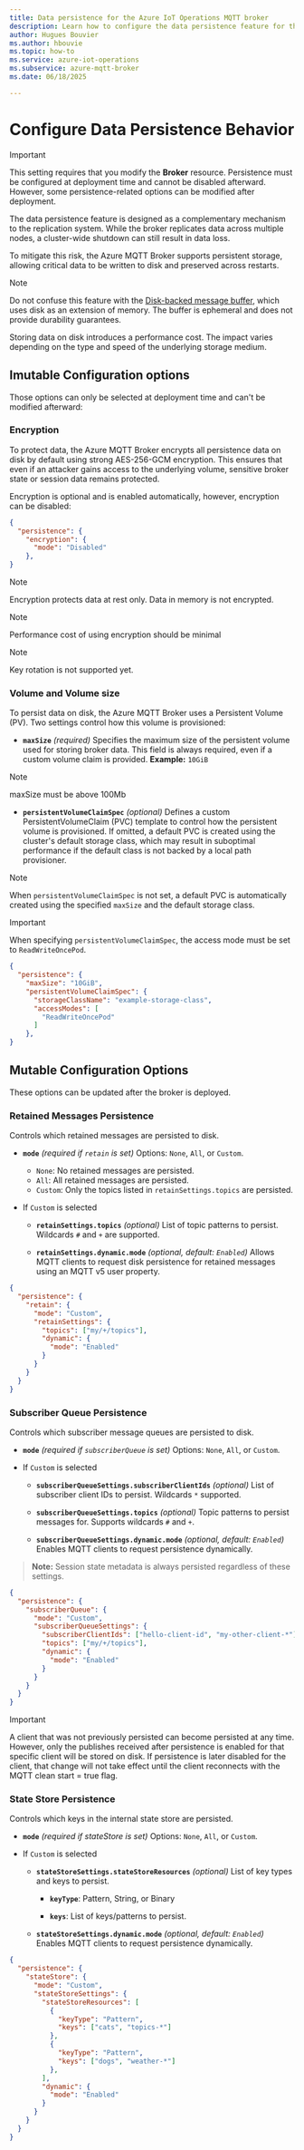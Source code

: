 ```yaml
---
title: Data persistence for the Azure IoT Operations MQTT broker
description: Learn how to configure the data persistence feature for the Azure IoT Operations MQTT broker for data durability.
author: Hugues Bouvier
ms.author: hbouvie
ms.topic: how-to
ms.service: azure-iot-operations
ms.subservice: azure-mqtt-broker
ms.date: 06/18/2025

---
```


# Configure Data Persistence Behavior

> [!IMPORTANT]
> This setting requires that you modify the **Broker** resource. Persistence must be configured at deployment time and cannot be disabled afterward. However, some persistence-related options can be modified after deployment.

The data persistence feature is designed as a complementary mechanism to the replication system. While the broker replicates data across multiple nodes, a cluster-wide shutdown can still result in data loss.

To mitigate this risk, the Azure MQTT Broker supports persistent storage, allowing critical data to be written to disk and preserved across restarts.

> [!NOTE]
> Do not confuse this feature with the [Disk-backed message buffer](./howto-disk-backed-message-buffer.md), which uses disk as an extension of memory. The buffer is ephemeral and does not provide durability guarantees.

Storing data on disk introduces a performance cost. The impact varies depending on the type and speed of the underlying storage medium.

## Imutable Configuration options
Those options can only be selected at deployment time and can't be modified afterward:

### Encryption
To protect data, the Azure MQTT Broker encrypts all persistence data on disk by default using strong AES-256-GCM encryption. This ensures that even if an attacker gains access to the underlying volume, sensitive broker state or session data remains protected.

Encryption is optional and is enabled automatically, however, encryption can be disabled:

```json
{
  "persistence": {
    "encryption": {
      "mode": "Disabled"
    },
}
```

>[!NOTE]
>Encryption protects data at rest only. Data in memory is not encrypted.

>[!NOTE]
>Performance cost of using encryption should be minimal

>[!NOTE]
>Key rotation is not supported yet.

### Volume and Volume size
To persist data on disk, the Azure MQTT Broker uses a Persistent Volume (PV). Two settings control how this volume is provisioned:

- **`maxSize`** *(required)*
  Specifies the maximum size of the persistent volume used for storing broker data. This field is always required, even if a custom volume claim is provided.
  **Example:** `10GiB`

> [!NOTE]
> maxSize must be above 100Mb

- **`persistentVolumeClaimSpec`** *(optional)*
  Defines a custom PersistentVolumeClaim (PVC) template to control how the persistent volume is provisioned.
  If omitted, a default PVC is created using the cluster's default storage class, which may result in suboptimal performance if the default class is not backed by a local path provisioner.

> [!NOTE]
> When `persistentVolumeClaimSpec` is not set, a default PVC is automatically created using the specified `maxSize` and the default storage class.

> [!IMPORTANT]
> When specifying `persistentVolumeClaimSpec`, the access mode must be set to `ReadWriteOncePod`.


```json
{
  "persistence": {
    "maxSize": "10GiB",
    "persistentVolumeClaimSpec": {
      "storageClassName": "example-storage-class",
      "accessModes": [
        "ReadWriteOncePod"
      ]
    },
}
```

## Mutable Configuration Options

These options can be updated after the broker is deployed.

### Retained Messages Persistence

Controls which retained messages are persisted to disk.
- **`mode`** *(required if `retain` is set)*
  Options: `None`, `All`, or `Custom`.
  - `None`: No retained messages are persisted.
  - `All`: All retained messages are persisted.
  - `Custom`: Only the topics listed in `retainSettings.topics` are persisted.

- If `Custom` is selected
    - **`retainSettings.topics`** *(optional)*
    List of topic patterns to persist. Wildcards `#` and `+` are supported.

    - **`retainSettings.dynamic.mode`** *(optional, default: `Enabled`)*
    Allows MQTT clients to request disk persistence for retained messages using an MQTT v5 user property.

```json
{
  "persistence": {
    "retain": {
      "mode": "Custom",
      "retainSettings": {
        "topics": ["my/+/topics"],
        "dynamic": {
          "mode": "Enabled"
        }
      }
    }
  }
}
```

### Subscriber Queue Persistence

Controls which subscriber message queues are persisted to disk.

- **`mode`** *(required if `subscriberQueue` is set)*
  Options: `None`, `All`, or `Custom`.

- If `Custom` is selected
    - **`subscriberQueueSettings.subscriberClientIds`** *(optional)*
    List of subscriber client IDs to persist. Wildcards `*` supported.

    - **`subscriberQueueSettings.topics`** *(optional)*
    Topic patterns to persist messages for. Supports wildcards `#` and `+`.

    - **`subscriberQueueSettings.dynamic.mode`** *(optional, default: `Enabled`)*
    Enables MQTT clients to request persistence dynamically.

> **Note:** Session state metadata is always persisted regardless of these settings.

```json
{
  "persistence": {
    "subscriberQueue": {
      "mode": "Custom",
      "subscriberQueueSettings": {
        "subscriberClientIds": ["hello-client-id", "my-other-client-*"],
        "topics": ["my/+/topics"],
        "dynamic": {
          "mode": "Enabled"
        }
      }
    }
  }
}
```

> [!IMPORTANT]
> A client that was not previously persisted can become persisted at any time. However, only the publishes received after persistence is enabled for that specific client will be stored on disk. If persistence is later disabled for the client, that change will not take effect until the client reconnects with the MQTT clean start = true flag.

### State Store Persistence
Controls which keys in the internal state store are persisted.

- **`mode`** *(required if stateStore is set)*
  Options: `None`, `All`, or `Custom`.

- If `Custom` is selected
    - **`stateStoreSettings.stateStoreResources`** *(optional)*
    List of key types and keys to persist.

        - **`keyType`**: Pattern, String, or Binary

        - **`keys`**: List of keys/patterns to persist.

    - **`stateStoreSettings.dynamic.mode`** *(optional, default: `Enabled`)*
    Enables MQTT clients to request persistence dynamically.

```json
{
  "persistence": {
    "stateStore": {
      "mode": "Custom",
      "stateStoreSettings": {
        "stateStoreResources": [
          {
            "keyType": "Pattern",
            "keys": ["cats", "topics-*"]
          },
          {
            "keyType": "Pattern",
            "keys": ["dogs", "weather-*"]
          },
        ],
        "dynamic": {
          "mode": "Enabled"
        }
      }
    }
  }
}
```


